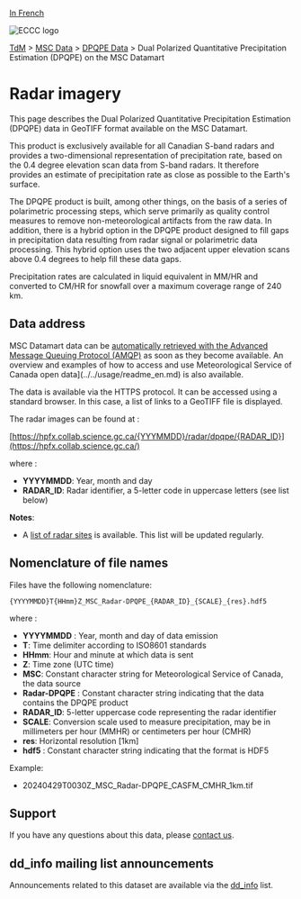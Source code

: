 [In French](readme_radar-dpqpe-datamart_fr.md)

![ECCC logo](../../img_eccc-logo.png)

[TdM](../../readme_en.md) > [MSC Data](../readme_en.md) > [DPQPE Data](readme_radar_en.md) > Dual Polarized Quantitative Precipitation Estimation (DPQPE) on the MSC Datamart

# Radar imagery

This page describes the Dual Polarized Quantitative Precipitation Estimation (DPQPE) data in GeoTIFF format available on the MSC Datamart.

This product is exclusively available for all Canadian S-band radars and provides a two-dimensional representation of precipitation rate, based on the 0.4 degree elevation scan data from S-band radars. It therefore provides an estimate of precipitation rate as close as possible to the Earth's surface.

The DPQPE product is built, among other things, on the basis of a series of polarimetric processing steps, which serve primarily as quality control measures to remove non-meteorological artifacts from the raw data. In addition, there is a hybrid option in the DPQPE product designed to fill gaps in precipitation data resulting from radar signal or polarimetric data processing. This hybrid option uses the two adjacent upper elevation scans above 0.4 degrees to help fill these data gaps.

Precipitation rates are calculated in liquid equivalent in MM/HR and converted to CM/HR for snowfall over a maximum coverage range of 240 km. 

## Data address 

MSC Datamart data can be [automatically retrieved with the Advanced Message Queuing Protocol (AMQP)](../../msc-datamart/amqp_en.md) as soon as they become available. An overview and examples of how to access and use Meteorological Service of Canada open data](../../usage/readme_en.md) is also available.

The data is available via the HTTPS protocol. It can be accessed using a standard browser. In this case, a list of links to a GeoTIFF file is displayed.

The radar images can be found at :

[https://hpfx.collab.science.gc.ca/{YYYMMDD}/radar/dpqpe/{RADAR_ID}](https://hpfx.collab.science.gc.ca/)

where :

* __YYYYMMDD__: Year, month and day
* __RADAR_ID__: Radar identifier, a 5-letter code in uppercase letters (see list below)

__Notes__: 

* A [list of radar sites](https://collaboration.cmc.ec.gc.ca/cmc/cmos/public_doc/msc-data/obs_radar/radars_list.pdf) is available. This list will be updated regularly.

## Nomenclature of file names 

Files have the following nomenclature:

`{YYYYMMDD}T{HHmm}Z_MSC_Radar-DPQPE_{RADAR_ID}_{SCALE}_{res}.hdf5`

where :

* __YYYYMMDD__ : Year, month and day of data emission
* __T__: Time delimiter according to ISO8601 standards
* __HHmm__: Hour and minute at which data is sent
* __Z__: Time zone (UTC time)
* __MSC__: Constant character string for Meteorological Service of Canada, the data source
* __Radar-DPQPE__ : Constant character string indicating that the data contains the DPQPE product
* __RADAR_ID__: 5-letter uppercase code representing the radar identifier
* __SCALE__: Conversion scale used to measure precipitation, may be in millimeters per hour (MMHR) or centimeters per hour (CMHR)
* __res__: Horizontal resolution [1km]
* __hdf5__ : Constant character string indicating that the format is HDF5

Example:

* 20240429T0030Z_MSC_Radar-DPQPE_CASFM_CMHR_1km.tif

## Support

If you have any questions about this data, please [contact us](https://weather.gc.ca/mainmenu/contact_us_f.html).

## dd_info mailing list announcements 

Announcements related to this dataset are available via the [dd_info](https://comm.collab.science.gc.ca/mailman3/postorius/lists/dd_info/) list.

